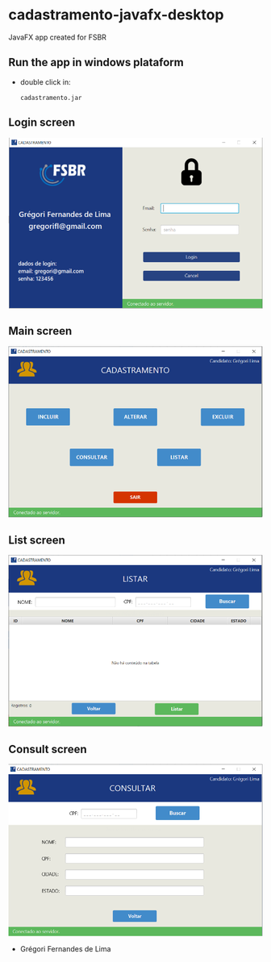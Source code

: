 
# cadastramento-javafx-desktop
 JavaFX app created for FSBR
 

## Run the app in windows plataform

  - double click in: 

		cadastramento.jar
		

## Login screen
![](https://raw.githubusercontent.com/gregoriLima/cadastramento-javafx-desktop/main/src/resources/images/login-screen.png)

## Main screen
![](https://raw.githubusercontent.com/gregoriLima/cadastramento-javafx-desktop/main/src/resources/images/main-screen.png)

## List screen
![](https://raw.githubusercontent.com/gregoriLima/cadastramento-javafx-desktop/main/src/resources/images/list-screen.png)

## Consult screen
![](https://raw.githubusercontent.com/gregoriLima/cadastramento-javafx-desktop/main/src/resources/images/consult-screen.png)

- Grégori Fernandes de Lima

